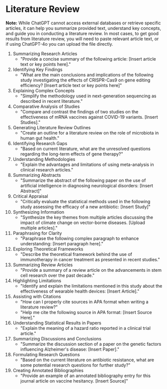 # Literature Review

**Note:** While ChatGPT cannot access external databases or retrieve specific articles, it can help you summarize provided text, understand key concepts, and guide you in conducting a literature review. 
In most cases, to get good results from literature review, you will need to paste relevant article text, or if using ChatGPT-4o you can upload the file directly.

1. Summarizing Research Articles
    * "Provide a concise summary of the following article: [Insert article text or key points here]."
2. Identifying Key Findings
    * "What are the main conclusions and implications of the following study investigating the effects of CRISPR-Cas9 on gene editing efficiency? [Insert article text or key points here]"
3. Explaining Complex Concepts
    * "Simplify the methodology used in next-generation sequencing as described in recent literature."
4. Comparative Analysis of Studies
    * "Compare and contrast the findings of two studies on the effectiveness of mRNA vaccines against COVID-19 variants. [Insert Studies]."
5. Generating Literature Review Outlines
    * "Create an outline for a literature review on the role of microbiota in human gut health."
6. Identifying Research Gaps
    * "Based on current literature, what are the unresolved questions regarding the long-term effects of gene therapy?"
7. Understanding Methodologies
    * "Explain the advantages and limitations of using meta-analysis in clinical research articles."
8. Summarizing Abstracts
    * "Summarize the abstract of the following paper on the use of artificial intelligence in diagnosing neurological disorders: [Insert Abstract]"
9. Critical Appraisal
    * "Critically evaluate the statistical methods used in the following study assessing the efficacy of a new antibiotic: [Insert Study]"
10. Synthesizing Information
    * "Synthesize the key themes from multiple articles discussing the impact of climate change on vector-borne diseases. [Upload multiple articles]."
11. Paraphrasing for Clarity
    * "Paraphrase the following complex paragraph to enhance understanding: [Insert paragraph here]."
12. Exploring Theoretical Frameworks
    * "Describe the theoretical framework behind the use of immunotherapy in cancer treatment as presented in recent studies."
13. Summarizing Review Articles
    * "Provide a summary of a review article on the advancements in stem cell research over the past decade."
14. Highlighting Limitations
    * "Identify and explain the limitations mentioned in this study about the effectiveness of wearable health devices: [Insert Article]."
15. Assisting with Citations
    * "How can I properly cite sources in APA format when writing a literature review?"
    * "Help me cite the following source in APA format: [Insert Source Here]."
16. Understanding Statistical Results in Papers
    * "Explain the meaning of a hazard ratio reported in a clinical trial article."
17. Summarizing Discussions and Conclusions
    * "Summarize the discussion section of a paper on the genetic factors influencing Alzheimer's disease: [Insert Paper]."
18. Formulating Research Questions
    * "Based on the current literature on antibiotic resistance, what are some potential research questions for further study?"
19. Creating Annotated Bibliographies
    * "Provide an example of an annotated bibliography entry for this journal article on vaccine hesitancy. [Insert Source]"
